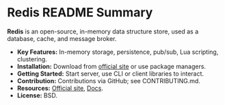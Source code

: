 # Redis README Summary

**Redis** is an open-source, in-memory data structure store, used as a database, cache, and message broker.

- **Key Features:** In-memory storage, persistence, pub/sub, Lua scripting, clustering.
- **Installation:** Download from [official site](https://redis.io/) or use package managers.
- **Getting Started:** Start server, use CLI or client libraries to interact.
- **Contribution:** Contributions via GitHub; see CONTRIBUTING.md.
- **Resources:** [Official site](https://redis.io/), [Docs](https://redis.io/docs/).
- **License:** BSD.
